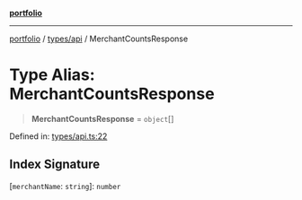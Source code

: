 [**portfolio**](../../../README.md)

***

[portfolio](../../../modules.md) / [types/api](../README.md) / MerchantCountsResponse

# Type Alias: MerchantCountsResponse

> **MerchantCountsResponse** = `object`[]

Defined in: [types/api.ts:22](https://github.com/tnorlund/Portfolio/blob/dc88d24f14a4a01a7ec0eb234c18ceca99de74b9/portfolio/types/api.ts#L22)

## Index Signature

\[`merchantName`: `string`\]: `number`
